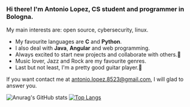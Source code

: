 ### Hi there! I'm Antonio Lopez, CS student and programmer in Bologna.

<!--
**elements72/elements72** is a ✨ _special_ ✨ repository because its `README.md` (this file) appears on your GitHub profile.
-->
My main interests are: open source, cybersecurity, linux.
- My favourite languages are **C** and **Python**.
- I also deal with **Java**, **Angular** and web programming.
- Always excited to start new projects and collaborate with others.:handshake:
- Music lover, Jazz and Rock are my favourite genres.
- Last but not least, I'm a pretty good guitar player.:guitar:

If you want contact me at antonio.lopez.8523@gmail.com, I will glad to answer you.

![Anurag's GitHub stats](https://github-readme-stats.vercel.app/api?username=elements72&show_icons=true&theme=radical)
[![Top Langs](https://github-readme-stats.vercel.app/api/top-langs/?username=elements72&layout=compact&exclude_repo=Progetto-Deblur)](https://github.com/anuraghazra/github-readme-stats)
